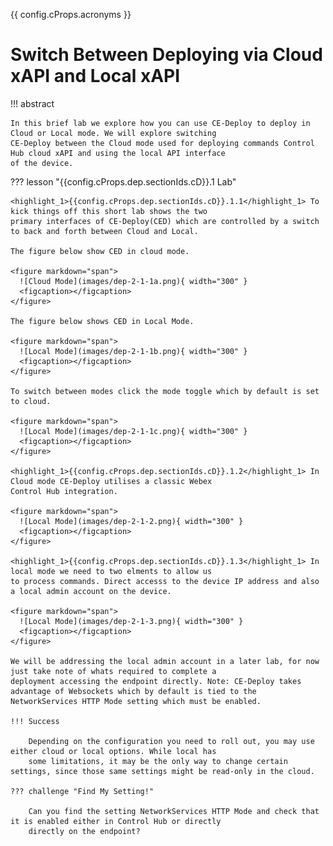{{ config.cProps.acronyms }}
# Switch Between Deploying via Cloud xAPI and Local xAPI

!!! abstract

    In this brief lab we explore how you can use CE-Deploy to deploy in Cloud or Local mode. We will explore switching 
    CE-Deploy between the Cloud mode used for deploying commands Control Hub cloud xAPI and using the local API interface
    of the device.

??? lesson "{{config.cProps.dep.sectionIds.cD}}.1 Lab"
    
    <highlight_1>{{config.cProps.dep.sectionIds.cD}}.1.1</highlight_1> To kick things off this short lab shows the two 
    primary interfaces of CE-Deploy(CED) which are controlled by a switch to back and forth between Cloud and Local.

    The figure below show CED in cloud mode.

    <figure markdown="span">
      ![Cloud Mode](images/dep-2-1-1a.png){ width="300" }
      <figcaption></figcaption>
    </figure>

    The figure below shows CED in Local Mode.    

    <figure markdown="span">
      ![Local Mode](images/dep-2-1-1b.png){ width="300" }
      <figcaption></figcaption>
    </figure>

    To switch between modes click the mode toggle which by default is set to cloud.

    <figure markdown="span">
      ![Local Mode](images/dep-2-1-1c.png){ width="300" }
      <figcaption></figcaption>
    </figure>

    <highlight_1>{{config.cProps.dep.sectionIds.cD}}.1.2</highlight_1> In Cloud mode CE-Deploy utilises a classic Webex 
    Control Hub integration.

    <figure markdown="span">
      ![Local Mode](images/dep-2-1-2.png){ width="300" }
      <figcaption></figcaption>
    </figure>

    <highlight_1>{{config.cProps.dep.sectionIds.cD}}.1.3</highlight_1> In local mode we need to two elments to allow us 
    to process commands. Direct accesss to the device IP address and also a local admin account on the device.

    <figure markdown="span">
      ![Local Mode](images/dep-2-1-3.png){ width="300" }
      <figcaption></figcaption>
    </figure>

    We will be addressing the local admin account in a later lab, for now just take note of whats required to complete a 
    deployment accessing the endpoint directly. Note: CE-Deploy takes advantage of Websockets which by default is tied to the
    NetworkServices HTTP Mode setting which must be enabled. 

    !!! Success

        Depending on the configuration you need to roll out, you may use either cloud or local options. While local has 
        some limitations, it may be the only way to change certain settings, since those same settings might be read-only in the cloud.

    ??? challenge "Find My Setting!"
        
        Can you find the setting NetworkServices HTTP Mode and check that it is enabled either in Control Hub or directly
        directly on the endpoint?
    